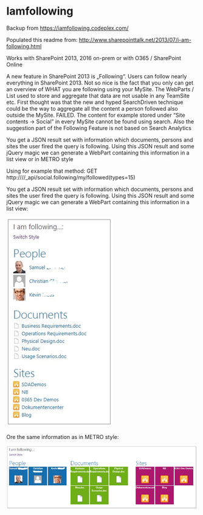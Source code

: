 # Iamfollowing
Backup from https://iamfollowing.codeplex.com/

Populated this readme from: http://www.sharepointtalk.net/2013/07/i-am-following.html

Works with SharePoint 2013, 2016 on-prem or with O365 / SharePoint Online

A new feature in SharePoint 2013 is „Following“. Users can follow nearly everything in SharePoint 2013. Not so nice is the fact that you only can get an overview of WHAT you are following using your MySite. The WebParts / List used to store and aggregate that data are not usable in any TeamSite etc. First thought was that the new and hyped SearchDriven technique could be the way to aggregate all the content a person followed also outside the MySite. FAILED. The content for example stored under “Site contents -> Social” in every MySite cannot be found using search. Also the suggestion part of the Following Feature is not based on Search Analytics

You get a JSON result set with information which documents, persons and sites the user fired the query is following.
Using this JSON result and some jQuery magic we can generate a WebPart containing this information in a list view or in METRO style

Using for example that method:
GET  http://<siteCollection>/<site>/_api/social.following/my/followed(types=15)

You get a JSON result set with information which documents, persons and sites the user fired the query is following.
Using this JSON result and some jQuery magic we can generate a WebPart containing this information in a list view:

![following1](following1.png)

Ore the same information as in METRO style:

![following2](following2.png)
